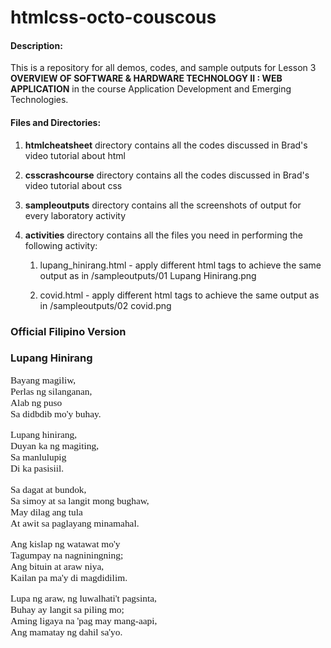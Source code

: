 # htmlcss-octo-couscous

#### Description:

This is a repository for all demos, codes, and sample outputs for Lesson 3 **OVERVIEW OF SOFTWARE & HARDWARE TECHNOLOGY II : WEB APPLICATION** in the course Application Development and Emerging Technologies.



#### Files and Directories:

1. **htmlcheatsheet** directory contains all the codes discussed in Brad's video tutorial about html

2. **csscrashcourse** directory contains all the codes discussed in Brad's video tutorial about css

3. **sampleoutputs** directory contains all the screenshots of output for every laboratory activity

4. **activities** directory contains all the files you need in performing the following activity:

   1. lupang_hinirang.html - apply different html tags to achieve the same output as in /sampleoutputs/01 Lupang Hinirang.png

   2. covid.html - apply different html tags to achieve the same output as in /sampleoutputs/02 covid.png

   <!DOCTYPE html>
<html>
<head>
<title>Lupang Hinirang</title>
</head>
<body>

<h3>Official Filipino Version</h3>

<h3>Lupang Hinirang</h3>

<pre style="font-family:times new roman; font-size: 110%;">
Bayang magiliw,
Perlas ng silanganan,
Alab ng puso
Sa didbdib mo'y buhay.
</pre/>


<pre style="font-family:times new roman; font-size: 110%;">
Lupang hinirang,
Duyan ka ng magiting,
Sa manlulupig
Di ka pasisiil.
</pre/>

<pre style="font-family:times new roman; font-size: 110%;">
Sa dagat at bundok,
Sa simoy at sa langit mong bughaw,
May dilag ang tula
At awit sa paglayang minamahal.
</pre/>

<pre style="font-family:times new roman; font-size: 110%;">
Ang kislap ng watawat mo'y
Tagumpay na nagniningning;
Ang bituin at araw niya,
Kailan pa ma'y di magdidilim.
</pre/>

<pre style="font-family:times new roman; font-size: 110%;">
Lupa ng araw, ng luwalhati't pagsinta,
Buhay ay langit sa piling mo;
Aming ligaya na 'pag may mang-aapi,
Ang mamatay ng dahil sa'yo.
</pre/>


</body>
</html>

      

